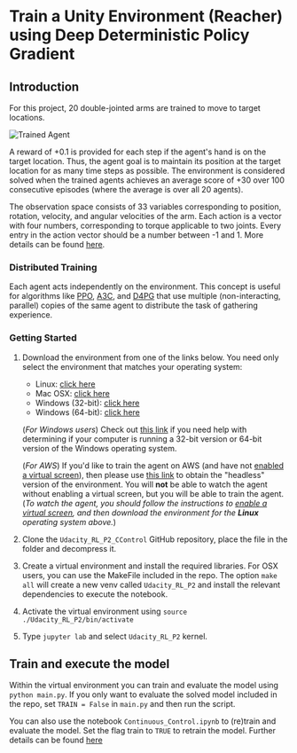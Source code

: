 [//]: # (Image References)

[image1]: https://user-images.githubusercontent.com/10624937/43851024-320ba930-9aff-11e8-8493-ee547c6af349.gif "Trained Agent"


# Train a Unity Environment (Reacher) using Deep Deterministic Policy Gradient

## Introduction

For this project, 20 double-jointed arms are trained to move to target locations.

![Trained Agent][image1]

A reward of +0.1 is provided for each step if the agent's hand is on the target location. Thus, the agent goal is to maintain its position at the target location for as many time steps as possible. The environment is considered solved when the trained agents achieves an average score of +30 over 100 consecutive episodes (where the average is over all 20 agents).

The observation space consists of 33 variables corresponding to position, rotation, velocity, and angular velocities of the arm. Each action is a vector with four numbers, corresponding to torque applicable to two joints. Every entry in the action vector should be a number between -1 and 1. More details can be found [here](https://github.com/Unity-Technologies/ml-agents/blob/master/docs/Learning-Environment-Examples.md#reacher).

### Distributed Training

Each agent acts independently on the environment. This concept is useful for algorithms like [PPO](https://arxiv.org/pdf/1707.06347.pdf), [A3C](https://arxiv.org/pdf/1602.01783.pdf), and [D4PG](https://openreview.net/pdf?id=SyZipzbCb) that use multiple (non-interacting, parallel) copies of the same agent to distribute the task of gathering experience.

### Getting Started

1. Download the environment from one of the links below.  You need only select the environment that matches your operating system:

     - Linux: [click here](https://s3-us-west-1.amazonaws.com/udacity-drlnd/P2/Reacher/Reacher_Linux.zip)
     - Mac OSX: [click here](https://s3-us-west-1.amazonaws.com/udacity-drlnd/P2/Reacher/Reacher.app.zip)
     - Windows (32-bit): [click here](https://s3-us-west-1.amazonaws.com/udacity-drlnd/P2/Reacher/Reacher_Windows_x86.zip)
     - Windows (64-bit): [click here](https://s3-us-west-1.amazonaws.com/udacity-drlnd/P2/Reacher/Reacher_Windows_x86_64.zip)
    
    (_For Windows users_) Check out [this link](https://support.microsoft.com/en-us/help/827218/how-to-determine-whether-a-computer-is-running-a-32-bit-version-or-64) if you need help with determining if your computer is running a 32-bit version or 64-bit version of the Windows operating system.

    (_For AWS_) If you'd like to train the agent on AWS (and have not [enabled a virtual screen](https://github.com/Unity-Technologies/ml-agents/blob/master/docs/Training-on-Amazon-Web-Service.md)), then please use [this link](https://s3-us-west-1.amazonaws.com/udacity-drlnd/P2/Reacher/Reacher_Linux_NoVis.zip) to obtain the "headless" version of the environment.  You will **not** be able to watch the agent without enabling a virtual screen, but you will be able to train the agent.  (_To watch the agent, you should follow the instructions to [enable a virtual screen](https://github.com/Unity-Technologies/ml-agents/blob/master/docs/Training-on-Amazon-Web-Service.md), and then download the environment for the **Linux** operating system above._)

2. Clone the `Udacity_RL_P2_CControl` GitHub repository, place the file in the folder and decompress it.

3. Create a virtual environment and install the required libraries. For OSX users, you can use the MakeFile included in the repo. The option `make all` will create a new venv called `Udacity_RL_P2` and install the relevant dependencies to execute the notebook.

4. Activate the virtual environment using `source ./Udacity_RL_P2/bin/activate`

5. Type `jupyter lab` and select `Udacity_RL_P2` kernel.

## Train and execute the model

Within the virtual environment you can train and evaluate the model using `python main.py`. If you only want to evaluate the solved model included in the repo, set `TRAIN = False` in `main.py` and then run the script.

You can also use the notebook `Continuous_Control.ipynb` to (re)train and evaluate the model. Set the flag train to `TRUE` to retrain the model. Further details can be found [here](Report.md)